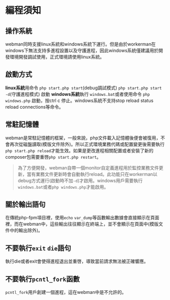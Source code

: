 # 編程須知

## 操作系統
webman同時支援linux系統和windows系統下運行。但是由於workerman在windows下無法支持多進程設置以及守護進程，因此windows系統僅建議用於開發環境開發調試使用，正式環境請使用linux系統。

## 啟動方式
**linux系統**用命令 `php start.php start`(debug調試模式) `php start.php start -d`(守護進程模式) 啟動
**windows系統**執行 `windows.bat`或者使用命令 `php windows.php` 啟動，按ctrl c 停止。windows系統不支持stop reload status reload connections等命令。

## 常駐記憶體
webman是常駐記憶體的框架，一般來說，php文件載入記憶體後便會被復用，不會再次從磁盤讀取(模版文件除外)。所以正式環境業務代碼或配置變更後需要執行`php start.php reload`才能生效。如果是更改進程相關配置或者安裝了新的composer包需要重啓`php start.php restart`。

> 為了方便開發，webman自帶一個monitor自定義進程用於監控業務文件更新，當有業務文件更新時會自動執行reload。此功能只在workerman以debug方式運行(啟動時不加`-d`)才啟用。windows用戶需要執行`windows.bat`或者`php windows.php`才能啟用。

## 關於輸出語句
在傳統php-fpm項目裡，使用`echo` `var_dump`等函數輸出數據會直接顯示在頁面裡，而在webman中，這些輸出往往顯示在終端上，並不會顯示在頁面中(模版文件中的輸出除外)。

## 不要執行`exit` `die`語句
執行die或者exit會使得進程退出並重啓，導致當前請求無法被正確響應。

## 不要執行`pcntl_fork`函數
`pcntl_fork`用戶創建一個進程，這在webman中是不允許的。